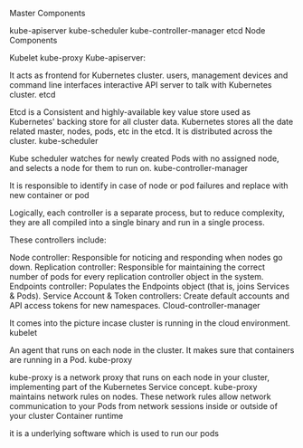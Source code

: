 Master Components

kube-apiserver
kube-scheduler
kube-controller-manager
etcd
Node Components

Kubelet
kube-proxy
Kube-apiserver:

It acts as frontend for Kubernetes cluster. users, management devices and command line interfaces interactive API server to talk with Kubernetes cluster.
etcd

Etcd is a Consistent and highly-available key value store used as Kubernetes' backing store for all cluster data.
Kubernetes stores all the date related master, nodes, pods, etc in the etcd. It is distributed across the cluster.
kube-scheduler

Kube scheduler watches for newly created Pods with no assigned node, and selects a node for them to run on.
kube-controller-manager

It is responsible to identify in case of node or pod failures and replace with new container or pod

Logically, each controller is a separate process, but to reduce complexity, they are all compiled into a single binary and run in a single process.

These controllers include:

Node controller: Responsible for noticing and responding when nodes go down.
Replication controller: Responsible for maintaining the correct number of pods for every replication controller object in the system.
Endpoints controller: Populates the Endpoints object (that is, joins Services & Pods).
Service Account & Token controllers: Create default accounts and API access tokens for new namespaces.
Cloud-controller-manager

It comes into the picture incase cluster is running in the cloud environment.
kubelet

An agent that runs on each node in the cluster. It makes sure that containers are running in a Pod.
kube-proxy

kube-proxy is a network proxy that runs on each node in your cluster, implementing part of the Kubernetes Service concept.
kube-proxy maintains network rules on nodes. These network rules allow network communication to your Pods from network sessions inside or outside of your cluster
Container runtime

it is a underlying software which is used to run our pods
